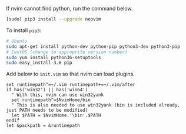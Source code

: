 If nvim cannot find python, run the command below.  
```bash
[sudo] pip3 install --upgrade neovim
```
To install `pip3`:
```bash
# Ubuntu
sudo apt-get install python-dev python-pip python3-dev python3-pip
# CentOS (change to approprite version number)
sudo yum install python36-setuptools
sudo easy_install-3.6 pip
```

Add below to `init.vim` so that nvim can load plugins.  
```viml
set runtimepath^=~/.vim runtimepath+=~/.vim/after
if has('win32') || has('win64')
  " With this, nvim can use win32yank
  set runtimepath^=$NvimHome/bin
  " This is also needed to use win32yank (bin is included already, just PATH needs to be modified)
  let $PATH = $NvimHome.'\bin'.$PATH
endif
let &packpath = &runtimepath
```
